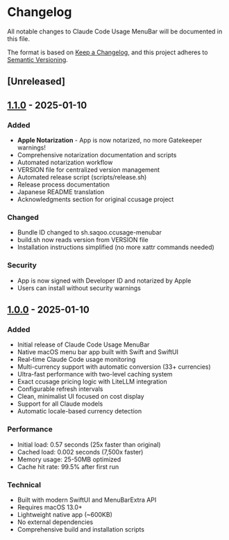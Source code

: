 # Changelog

All notable changes to Claude Code Usage MenuBar will be documented in this file.

The format is based on [Keep a Changelog](https://keepachangelog.com/en/1.0.0/),
and this project adheres to [Semantic Versioning](https://semver.org/spec/v2.0.0.html).

## [Unreleased]

## [1.1.0] - 2025-01-10

### Added
- **Apple Notarization** - App is now notarized, no more Gatekeeper warnings!
- Comprehensive notarization documentation and scripts
- Automated notarization workflow
- VERSION file for centralized version management
- Automated release script (scripts/release.sh)
- Release process documentation
- Japanese README translation
- Acknowledgments section for original ccusage project

### Changed
- Bundle ID changed to sh.saqoo.ccusage-menubar
- build.sh now reads version from VERSION file
- Installation instructions simplified (no more xattr commands needed)

### Security
- App is now signed with Developer ID and notarized by Apple
- Users can install without security warnings

## [1.0.0] - 2025-01-10

### Added
- Initial release of Claude Code Usage MenuBar
- Native macOS menu bar app built with Swift and SwiftUI
- Real-time Claude Code usage monitoring
- Multi-currency support with automatic conversion (33+ currencies)
- Ultra-fast performance with two-level caching system
- Exact ccusage pricing logic with LiteLLM integration
- Configurable refresh intervals
- Clean, minimalist UI focused on cost display
- Support for all Claude models
- Automatic locale-based currency detection

### Performance
- Initial load: 0.57 seconds (25x faster than original)
- Cached load: 0.002 seconds (7,500x faster)
- Memory usage: 25-50MB optimized
- Cache hit rate: 99.5% after first run

### Technical
- Built with modern SwiftUI and MenuBarExtra API
- Requires macOS 13.0+
- Lightweight native app (~600KB)
- No external dependencies
- Comprehensive build and installation scripts

[1.1.0]: https://github.com/saqoosha/ccusage-menubar/compare/v1.0.0...v1.1.0
[1.0.0]: https://github.com/saqoosha/ccusage-menubar/releases/tag/v1.0.0